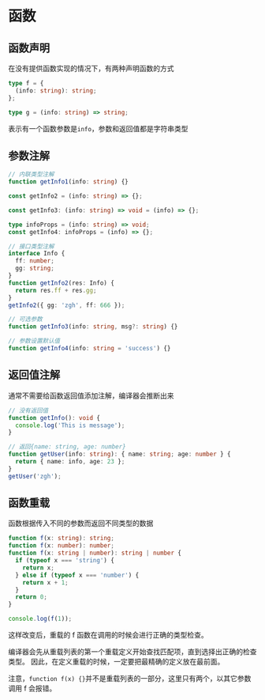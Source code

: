 # 函数

## 函数声明

在没有提供函数实现的情况下，有两种声明函数的方式

```typescript
type f = {
  (info: string): string;
};

type g = (info: string) => string;
```

表示有一个函数参数是`info`，参数和返回值都是字符串类型

## 参数注解

```typescript
// 内联类型注解
function getInfo1(info: string) {}

const getInfo2 = (info: string) => {};

const getInfo3: (info: string) => void = (info) => {};

type infoProps = (info: string) => void;
const getInfo4: infoProps = (info) => {};

// 接口类型注解
interface Info {
  ff: number;
  gg: string;
}
function getInfo2(res: Info) {
  return res.ff + res.gg;
}
getInfo2({ gg: 'zgh', ff: 666 });

// 可选参数
function getInfo3(info: string, msg?: string) {}

// 参数设置默认值
function getInfo4(info: string = 'success') {}
```

## 返回值注解

通常不需要给函数返回值添加注解，编译器会推断出来

```typescript
// 没有返回值
function getInfo(): void {
  console.log('This is message');
}

// 返回{name: string, age: number}
function getUser(info: string): { name: string; age: number } {
  return { name: info, age: 23 };
}
getUser('zgh');
```

## 函数重载

函数根据传入不同的参数而返回不同类型的数据

```typescript
function f(x: string): string;
function f(x: number): number;
function f(x: string | number): string | number {
  if (typeof x === 'string') {
    return x;
  } else if (typeof x === 'number') {
    return x + 1;
  }
  return 0;
}

console.log(f(1));
```

这样改变后，重载的 f 函数在调用的时候会进行正确的类型检查。

编译器会先从重载列表的第一个重载定义开始查找匹配项，直到选择出正确的检查类型。
因此，在定义重载的时候，一定要把最精确的定义放在最前面。

注意，`function f(x) {}`并不是重载列表的一部分，这里只有两个，以其它参数调用 f 会报错。
